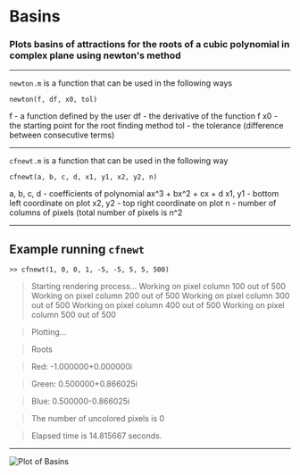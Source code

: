 # Basins
### Plots basins of attractions for the roots of a cubic polynomial in complex plane using newton's method
___
`newton.m` is a function that can be used in the following ways

`newton(f, df, x0, tol)`

f - a function defined by the user
df - the derivative of the function f
x0 - the starting point for the root finding method
tol - the tolerance (difference between consecutive terms)

___
`cfnewt.m` is a function that can be used in the following way

`cfnewt(a, b, c, d, x1, y1, x2, y2, n)`

a, b, c, d - coefficients of polynomial ax^3 + bx^2 + cx + d
x1, y1 - bottom left coordinate on plot
x2, y2 - top right coordinate on plot
n - number of columns of pixels (total number of pixels is n^2

___

## Example running `cfnewt`

`>> cfnewt(1, 0, 0, 1, -5, -5, 5, 5, 500)`


> Starting rendering process...
> Working on pixel column 100 out of 500
> Working on pixel column 200 out of 500
> Working on pixel column 300 out of 500
> Working on pixel column 400 out of 500
> Working on pixel column 500 out of 500

> Plotting...

> Roots

> Red:   -1.000000+0.000000i 

> Green: 0.500000+0.866025i 

> Blue:  0.500000-0.866025i 

> The number of uncolored pixels is 0

> Elapsed time is 14.815667 seconds.</p>
___
![Plot of Basins](https://github.com/sam-snarr/Basins/blob/master/basin.png)


